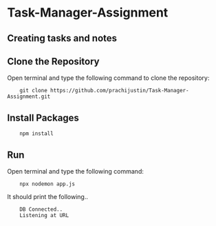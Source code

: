 # Task-Manager-Assignment

## Creating tasks and notes

## Clone the Repository
Open terminal and type the following command to clone the repository:
```
    git clone https://github.com/prachijustin/Task-Manager-Assignment.git
```

## Install Packages
```
    npm install
```

## Run
Open terminal and type the following command:
```
    npx nodemon app.js
```
It should print the following..
```
    DB Connected..
    Listening at URL 
```